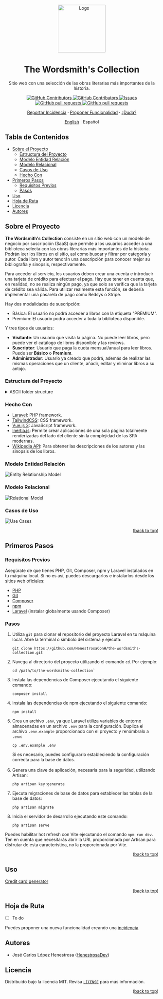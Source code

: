 <div id="top"></div>

<!-- PROJECT SHIELDS -->
<!--
*** I am using markdown "reference style" links for readability.
*** Reference links are enclosed in brackets [ ] instead of parentheses ( ).
*** See the bottom of this document for the declaration of the reference variables
*** for contributors-url, forks-url, etc. This is an optional, concise syntax you may use.
*** https://www.markdownguide.org/basic-syntax/#reference-style-links
-->

<!-- PROJECT LOGO -->
<br />
<div align="center">
    <img src="https://github.com/HenestrosaDev/the-wordsmiths-collection/blob/main/public/favicon.svg" alt="Logo" width="156" height="156">
    <h1 align="center">The Wordsmith's Collection</h1>
    <p align="center">Sitio web con una selección de las obras literarias más importantes de la historia.</p>
    <p>
			<a href="https://github.com/HenestrosaConH/the-wordsmiths-collection/stargazers">
				<img alt="GitHub Contributors" src="https://img.shields.io/github/stars/HenestrosaConH/the-wordsmiths-collection" />
			</a>
			<a href="https://github.com/HenestrosaConH/the-wordsmiths-collection/graphs/contributors">
				<img alt="GitHub Contributors" src="https://img.shields.io/github/contributors/HenestrosaConH/the-wordsmiths-collection" />
			</a>
			<a href="https://github.com/HenestrosaConH/the-wordsmiths-collection/issues">
				<img alt="Issues" src="https://img.shields.io/github/issues/HenestrosaConH/the-wordsmiths-collection" />
			</a>
			<a href="https://github.com/HenestrosaConH/the-wordsmiths-collection/pulls">
				<img alt="GitHub pull requests" src="https://img.shields.io/github/issues-pr/HenestrosaConH/the-wordsmiths-collection" />
			</a>
			<a href="https://github.com/HenestrosaConH/the-wordsmiths-collection/blob/main/LICENSE">
				<img alt="GitHub pull requests" src="https://img.shields.io/github/license/HenestrosaConH/the-wordsmiths-collection" />
			</a>
    </p>
	<p>
		<a href="https://github.com/HenestrosaConH/the-wordsmiths-collection/issues/new/choose">Reportar Incidencia</a> · <a href="https://github.com/HenestrosaConH/the-wordsmiths-collection/issues/new/choose">Proponer Funcionalidad</a> · <a href="https://github.com/HenestrosaConH/the-wordsmiths-collection/discussions">¿Duda?</a>
	</p>
  <p>
    <a href="https://github.com/HenestrosaDev/the-wordsmiths-collection/blob/main/README.md/">English</a> | Español
  </p>
</div>

<!-- TABLA DE CONTENIDOS -->

## Tabla de Contenidos

- [Sobre el Proyecto](#sobre-el-proyecto)
  - [Estructura del Proyecto](#estructura-del-proyecto)
  - [Modelo Entidad Relación](#modelo-entidad-relación)
  - [Modelo Relacional](#modelo-relacional)
  - [Casos de Uso](#casos-de-uso)
  - [Hecho Con](#hecho-con)
- [Primeros Pasos](#primeros-pasos)
  - [Requisitos Previos](#requisitos-previos) 
  - [Pasos](#pasos)
- [Uso](#uso)
- [Hoja de Ruta](#hoja-de-ruta)
- [Licencia](#licencia)
- [Autores](#autores)

<!-- SOBRE EL PROYECTO -->

## Sobre el Proyecto

**The Wordsmith's Collection** consiste en un sitio web con un modelo de negocio por suscripción (SaaS) que permite a los usuarios acceder a una biblioteca selecta con las obras literarias más importantes de la historia. Podrán leer los libros en el sitio, así como buscar y filtrar por categoría y autor. Cada libro y autor tendrán una descripción para conocer mejor su bibliografía y sinopsis, respectivamente.

Para acceder al servicio, los usuarios deben crear una cuenta e introducir una tarjeta de crédito para efectuar el pago. Hay que tener en cuenta que, en realidad, no se realiza ningún pago, ya que solo se verifica que la tarjeta de crédito sea válida. Para utilizar realmente esta función, se debería implementar una pasarela de pago como Redsys o Stripe.

Hay dos modalidades de suscripción:
- Básica: El usuario no podrá acceder a libros con la etiqueta "PREMIUM".
- Premium: El usuario podrá acceder a toda la biblioteca disponible.

Y tres tipos de usuarios:
- **Visitante**: Un usuario que visita la página. No puede leer libros, pero puede ver el catálogo de libros disponible y las reviews.
- **Suscriptor**: Usuario que paga la cuota mensual/anual para leer libros. Puede ser **Básico** o **Premium**.
- **Administrador**: Usuario ya creado que podrá, además de realizar las mismas operaciones que un cliente, añadir, editar y eliminar libros a su antojo.

<!-- ESTRUCTURA DEL PROYECTO -->

### Estructura del Proyecto

<details>
  <summary>ASCII folder structure</summary>

```
│   .editorconfig
│   .env.example
│   .gitattributes
│   .gitignore
│   artisan
│   composer.json
│   composer.lock
│   LICENSE
│   package-lock.json
│   package.json
│   phpunit.xml
│   README.md
│   tailwind.config.js
│   vite.config.js
│
├───app
│   ├───Console
│   │       Kernel.php
│   │
│   ├───Exceptions
│   │       Handler.php
│   │
│   ├───Http
│   │   │   Kernel.php
│   │   │
│   │   ├───Controllers
│   │   │       Controller.php
│   │   │
│   │   └───Middleware
│   │           Authenticate.php
│   │           EncryptCookies.php
│   │           PreventRequestsDuringMaintenance.php
│   │           RedirectlfAuthenticated.php
│   │           TrimStrings.php
│   │           TrustHosts.php
│   │           TrustProxies.php
│   │           ValidateSignature.php
│   │           VerifyCsrfToken.php
│   │
│   ├───Models
│   │       User.php
│   │
│   └───Providers
│           AppServiceProvider.php
│           AuthServiceProvider.php
│           BroadcastServiceProvider.php
│           EventServiceProvider.php
│           RouteServiceProvider.php
│
├───bootstrap
│   │   app.php
│   │   
│   └───cache
│           .gitignore
│
├───config
│       app.php
│       auth.php
│       broadcasting.php
│       cache.php
│       cors.php
│       database.php
│       filesystems.php
│       hashing.php
│       logging.php
│       mail.php
│       queue.php
│       sanctum.php
│       services.php
│       sessions.php
│       view.php
│   
├───databases
│   │   .gitignore
│   │   
│   ├───factories
│   │       UserFactory.php
│   │
│   ├───migrations
│   │       2014_10_12_000000_create_users_table.php
│   │       2014_10_12_100000_create_password_reset_tokens_table.php
│   │       2019_08_19_000000_create_failed_jobs_table.php
│   │       2019_12_14_000001_create_personal_access_tokens_table.php
│   │
│   └───seeders
│           DatabaseSeeder.php
│
├───public
│       .htaccess
│       favicon.svg
│       index.php
│       robots.php
│
├───resources
│   ├───css
│   │       app.css
│   │
│   ├───js
│   │       app.css
│   │       bootstrap.css
│   │
│   └───views
│           welcome.blade.php
│
├───routes
│       api.php
│       channels.php
│       console.php
│       web.php
│
├───storage
│   ├───app
│   │   │   .gitignore
│   │   │
│   │   └───public
│   │           .gitignore
│   │
│   ├───framework
│   │   │   .gitignore
│   │   │
│   │   ├───cache
│   │   │   │   .gitignore
│   │   │   │
|   │   │   └───data
|   │   │           .gitignore
│   │   │
│   │   ├───sessions
|   │   │       .gitignore
│   │   │
│   │   ├───testing
|   │   │       .gitignore
│   │   │
│   │   └───views
│   │           .gitignore
│   │
│   └───logs
│           welcome.blade.php
│
└───tests
    │   CreatesApplication.php
    │   TestCase.php
    │
    ├───Feature
    │       ExampleTest.php
    │
    └───Unit
            ExampleTest.php
```
</details>

<!-- Hecho Con -->

### Hecho Con

- [Laravel](https://github.com/laravel/laravel): PHP framework.
- [TailwindCSS](https://tailwindcss.com/docs/guides/laravel): CSS framework.
- [Vue.js 3](https://vuejs.org/): JavaScript framework.
- [Inertia.js](https://inertiajs.com/): Permite crear aplicaciones de una sola página totalmente renderizadas del lado del cliente sin la complejidad de las SPA modernas.
- [Wikipedia API](https://en.wikipedia.org/api/rest_v1/#): Para obtener las descripciones de los autores y las sinopsis de los libros.

<!-- MODELO ENTIDAD RELACIÓN -->

### Modelo Entidad Relación

<picture>
	<source 
		srcset="https://github.com/HenestrosaDev/the-wordsmiths-collection/blob/main/docs/es/light/entity-relationship-diagram.png"
		media="(prefers-color-scheme: light)"
	/>
	<source 
		srcset="https://github.com/HenestrosaDev/the-wordsmiths-collection/blob/main/docs/es/dark/entity-relationship-diagram.png"
		media="(prefers-color-scheme: dark)"
	/>
	<img 
		src="https://github.com/HenestrosaDev/the-wordsmiths-collection/blob/main/docs/es/light/entity-relationship-diagram.png"
		alt="Entity Relationship Model"
	>
</picture>

<!-- MODELO RELACIONAL -->

### Modelo Relacional

<picture>
	<source 
		srcset="https://github.com/HenestrosaDev/the-wordsmiths-collection/blob/main/docs/common/light/relational-model.png"
		media="(prefers-color-scheme: light)"
	/>
	<source 
		srcset="https://github.com/HenestrosaDev/the-wordsmiths-collection/blob/main/docs/common/dark/relational-model.png"
		media="(prefers-color-scheme: dark)"
	/>
	<img 
		src="https://github.com/HenestrosaDev/the-wordsmiths-collection/blob/main/docs/common/light/relational-model.png"
		alt="Relational Model"
	>
</picture>

<!-- CASOS DE USO -->

### Casos de Uso

<picture>
	<source 
		srcset="https://github.com/HenestrosaDev/the-wordsmiths-collection/blob/main/docs/es/light/use-cases.png"
		media="(prefers-color-scheme: light)"
	/>
	<source 
		srcset="https://github.com/HenestrosaDev/the-wordsmiths-collection/blob/main/docs/es/dark/use-cases.png"
		media="(prefers-color-scheme: dark)"
	/>
	<img 
		src="https://github.com/HenestrosaDev/the-wordsmiths-collection/blob/main/docs/es/light/use-cases.png"
		alt="Use Cases"
	>
</picture>

<p align="right">(<a href="#top">back to top</a>)</p>

<!-- PRIMEROS PASOS -->

## Primeros Pasos

### Requisitos Previos

Asegúrate de que tienes PHP, Git, Composer, npm y Laravel instalados en tu máquina local. Si no es así, puedes descargarlos e instalarlos desde los sitios web oficiales:
- [PHP](https://www.php.net/downloads.php)
- [Git](https://git-scm.com/downloads)
- [Composer](https://getcomposer.org/download/)
- [npm](https://www.npmjs.com/package/download)
- [Laravel](https://laravel.com/docs/9.x/installation) (instalar globalmente usando Composer)

### Pasos

1. Utiliza `git` para clonar el repositorio del proyecto Laravel en tu máquina local. Abre la terminal o símbolo del sistema y ejecuta:
	```shell
	git clone https://github.com/HenestrosaConH/the-wordsmiths-collection.git
	```
2. Navega al directorio del proyecto utilizando el comando `cd`. Por ejemplo:
	```shell
	cd /path/to/the-wordsmiths-collection`
	```
3. Instala las dependencias de Composer ejecutando el siguiente comando:
	```shell
	composer install
	```
3. Instala las dependencias de npm ejecutando el siguiente comando:
	```shell
	npm install
	```
4. Crea un archivo `.env`, ya que Laravel utiliza variables de entorno almacenadas en un archivo `.env` para la configuración. Duplica el archivo `.env.example` proporcionado con el proyecto y renómbralo a `.env`:
	```shell
	cp .env.example .env
	```
	Si es necesario, puedes configurarlo estableciendo la configuración correcta para la base de datos.<br>
	<br>
5. Genera una clave de aplicación, necesaria para la seguridad, utilizando Artisan:
	```shell
	php artisan key:generate
	```
6. Ejecuta migraciones de base de datos para establecer las tablas de la base de datos:
	```shell
	php artisan migrate
	```
7. Inicia el servidor de desarrollo ejecutando este comando:
	```shell
	php artisan serve
	```

Puedes habilitar hot refresh con Vite ejecutando el comando `npm run dev`. Ten en cuenta que necesitarás abrir la URL proporcionada por Artisan para disfrutar de esta característica, no la proporcionada por Vite.

<p align="right">(<a href="#top">back to top</a>)</p>

<!-- USO -->

## Uso

[Credit card generator](https://www.creditcardvalidator.org/generator)

<p align="right">(<a href="#top">back to top</a>)</p>

<!-- HOJA DE RUTA -->

## Hoja de Ruta

- [ ] To do

Puedes proponer una nueva funcionalidad creando una [incidencia](https://github.com/HenestrosaConH/the-wordsmiths-collection/new/choose).

<!-- AUTORES -->

## Autores

- José Carlos López Henestrosa ([HenestrosaDev](https://github.com/HenestrosaDev))

<!-- LICENCIA -->

## Licencia

Distribuido bajo la licencia MIT. Revisa [`LICENSE`](https://github.com/HenestrosaConH/the-wordsmiths-collection/blob/main/.github/LICENSE) para más información.

<p align="right">(<a href="#top">back to top</a>)</p>

